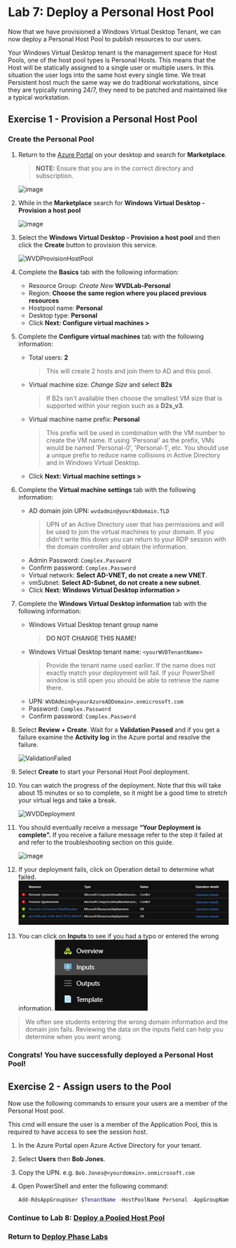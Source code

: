 # Lab 7: Deploy a Personal Host Pool

Now that we have provisioned a Windows Virtual Desktop Tenant, we can now deploy a Personal Host Pool to publish resources to our users.

Your Windows Virtual Desktop tenant is the management space for Host Pools, one of the host pool types is Personal Hosts. This means that the Host will be statically assigned to a single user or multiple users. In this situation the user logs into the same host every single time. We treat Persistent host much the same way we do traditional workstations, since they are typically running 24/7, they need to be patched and maintained like a typical workstation.

## Exercise 1 - Provision a Personal Host Pool

### Create the Personal Pool

1. Return to the [Azure Portal](https://portal.azure.com) on your desktop and search for **Marketplace**.  
    > **NOTE:** Ensure that you are in the correct directory and subscription.

    ![image](../attachments/4e91cf3c29be44f486c9b7428235071c.png)

2. While in the **Marketplace** search for **Windows Virtual Desktop - Provision a host pool**

    ![image](../attachments/8be16b1ed7e18681ce7554cf8c13bf57.png)

3. Select the **Windows Virtual Desktop - Provision a host pool** and then click the **Create** button to provision this service.

    ![WVDProvisionHostPool](../attachments/WVDProvisionHostPool.PNG)

4. Complete the **Basics** tab with the following information:
    * Resource Group: *Create New* **WVDLab-Personal**
    * Region: **Choose the same region where you placed previous resources**
    * Hostpool name: **Personal**
    * Desktop type: **Personal**
    * Click **Next: Configure virtual machines >**

5. Complete the **Configure virtual machines** tab with the following information:
    * Total users: **2**
        >This will create 2 hosts and join them to AD and this pool.
    * Virtual machine size: *Change Size* and select **B2s**
        >If B2s isn't available then choose the smallest VM size that is supported within your region such as a **D2s_v3**.
    * Virtual machine name prefix: **Personal**
        >This prefix will be used in combination with the VM number to create the VM name. If using 'Personal' as the prefix, VMs would be named 'Personal-0', 'Personal-1', etc. You should use a unique prefix to reduce name collisions in Active Directory and in Windows Virtual Desktop.
    * Click **Next: Virtual machine settings >**

6. Complete the **Virtual machine settings** tab with the following information:
    * AD domain join UPN: `wvdadmin@yourADdomain.TLD`
        >UPN of an Active Directory user that has permissions and will be used to join the virtual machines to your domain.  If you didn't write this down you can return to your RDP session with the domain controller and obtain the information.
    * Admin Password: `Complex.Password`
    * Confirm password: `Complex.Password`
    * Virtual network: **Select AD-VNET, do not create a new VNET**.
    * vmSubnet: **Select AD-Subnet, do not create a new subnet**.
    * Click **Next: Windows Virtual Desktop information >**

7. Complete the **Windows Virtual Desktop information** tab with the following information:
    * Windows Virtual Desktop tenant group name
        >**DO NOT CHANGE THIS NAME!**
    * Windows Virtual Desktop tenant name:  `<yourWVDTenantName>`
        >Provide the tenant name used earlier. If the name does not exactly match your deployment will fail.  If your PowerShell window is still open you should be able to retrieve the name there.
    * UPN: `WVDAdmin@<yourAzureADDomain>.onmicrosoft.com`
    * Password: `Complex.Password`
    * Confirm password: `Complex.Password`

8. Select **Review + Create**. Wait for a **Validation Passed** and if you get a failure examine the **Activity log** in the Azure portal and resolve the failure.

   ![ValidationFailed](../attachments/ValidationFailed.PNG)

9. Select **Create** to start your Personal Host Pool deployment.

10. You can watch the progress of the deployment.  Note that this will take about 15 minutes or so to complete, so it might be a good time to stretch your virtual legs and take a break.

    ![WVDDeployment](../attachments/WVDDeployment.PNG)
11. You should eventually receive a message **“Your Deployment is complete”.** If
you receive a failure message refer to the step it failed at and refer to the
troubleshooting section on this guide.

    ![image](../attachments/d186f32593dbd7d350ec18940f547f8f.png)

12. If your deployment fails, click on Operation detail to determine what failed.
    ![DomainJoinFailed](../attachments/DomainJoinFailed.PNG)

13. You can click on **Inputs** to see if you had a typo or entered the wrong information.
    ![Inputs](../attachments/inputs.PNG)

>We often see students entering the wrong domain information and the domain join fails.  Reviewing the data on the inputs field can help you determine when you went wrong.

### Congrats! You have successfully deployed a Personal Host Pool!

## Exercise 2 - Assign users to the Pool

Now use the following commands to ensure your users are a member of the Personal Host pool.

This cmd will ensure the user is a member of the Application Pool, this is required to have access to see the session host.

1. In the Azure Portal open Azure Active Directory for your tenant.
2. Select **Users** then **Bob Jones**.
3. Copy the UPN.  e.g. `Bob.Jones@<yourdomain>.onmicrosoft.com`
4. Open PowerShell and enter the following command:

    ```Powershell
    Add-RdsAppGroupUser $TenantName -HostPoolName Personal -AppGroupName "Desktop Application Group" -UserPrincipalName Bob.Jones@<yourdomain>.onmicrosoft.com
    ```

### Continue to Lab 8: [Deploy a Pooled Host Pool](Deploy-Lab08-Deploy-a-Pooled-Host-Pool.md)

### Return to [Deploy Phase Labs](deploy.md)
